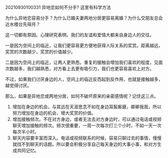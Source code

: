 20210930100331 异地恋如何不分手? 这里有科学方法

为什么异地恋容易分手？为什么已婚夫妻两地分居更容易离婚？为什么交朋友总会近水楼台先得月？

这一切都有原因。心理研究表明，我们的友谊和爱情大都来自身边人的交往。

一是因为空间上的临近，让我们更容易更方便地获得人际关系的奖赏。距离越远，奖赏的次数越少，奖赏的价值越少。

二是因为空间上的临近，让两人更熟悉。重复的接触会增加我们喜欢的程度，见面次数越多，我们越熟悉，对方看上去更有吸引力，我们也更容易喜欢上对方。

不过，如果我们讨厌身边的人，空间上的临近反而起到反作用，也就是接触越多，越觉得讨厌。

那么，如果是异地恋或两地分居，如何不破坏原来的亲密感情呢？记住这三点。

1. 增加在身边的机会。与其远在天涯思念不如在身边耳鬓厮磨，卿卿我我，所以努力增加在身边的机会，增大奖赏的价值。
2. 增加接触频次。不在对方身边，或者无法去对方身边时，可以通过电话或视频聊天增加接触的频次。频次很重要，一周一次每次打三个小时，不如一天一次每次半小时。
3. 聊天内容要丰富而深入。电话或视频联系的时候，容易只聊过去的事情，慢慢就找不到聊天的话题。所以要会积极分享自己每天身边的大事小事，和对方生成共同记忆。

